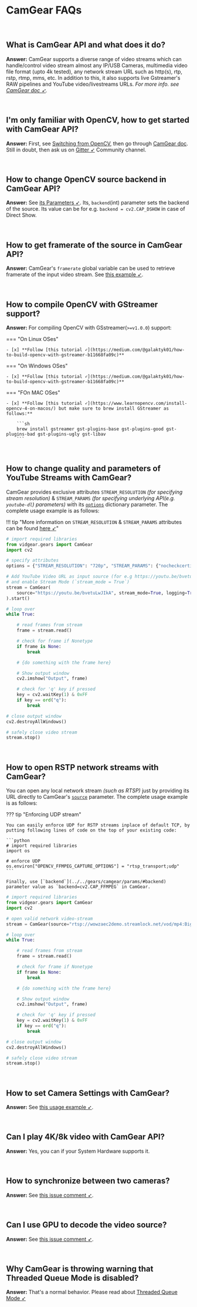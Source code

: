 <!--
===============================================
vidgear library source-code is deployed under the Apache 2.0 License:

Copyright (c) 2019-2020 Abhishek Thakur(@abhiTronix) <abhi.una12@gmail.com>

Licensed under the Apache License, Version 2.0 (the "License");
you may not use this file except in compliance with the License.
You may obtain a copy of the License at

   http://www.apache.org/licenses/LICENSE-2.0

Unless required by applicable law or agreed to in writing, software
distributed under the License is distributed on an "AS IS" BASIS,
WITHOUT WARRANTIES OR CONDITIONS OF ANY KIND, either express or implied.
See the License for the specific language governing permissions and
limitations under the License.
===============================================
-->

# CamGear FAQs

&nbsp;

## What is CamGear API and what does it do?

**Answer:** CamGear supports a diverse range of video streams which can handle/control video stream almost any IP/USB Cameras, multimedia video file format (upto 4k tested), any network stream URL such as http(s), rtp, rstp, rtmp, mms, etc. In addition to this, it also supports live Gstreamer's RAW pipelines and YouTube video/livestreams URLs. _For more info. see [CamGear doc ➶](../../gears/camgear/overview/)._

&nbsp;

## I'm only familiar with OpenCV, how to get started with CamGear API?

**Answer:** First, see [Switching from OpenCV](../../switch_from_cv/#switching-videocapture-apis), then go through [CamGear doc](../../gears/camgear/overview/). Still in doubt, then ask us on [Gitter ➶](https://gitter.im/vidgear/community) Community channel.

&nbsp;


## How to change OpenCV source backend in CamGear API?

**Answer:** See [its Parameters ➶](../../gears/camgear/params/). Its, `backend`(int) parameter sets the backend of the source. Its value can be for e.g. `backend = cv2.CAP_DSHOW` in case of Direct Show.

&nbsp;

## How to get framerate of the source in CamGear API?

**Answer:** CamGear's `framerate` global variable can be used to retrieve framerate of the input video stream.  See [this example ➶](../../gears/writegear/compression/usage/#using-compression-mode-with-controlled-framerate).

&nbsp;

## How to compile OpenCV with GStreamer support?

**Answer:** For compiling OpenCV with GSstreamer(`>=v1.0.0`) support:

=== "On Linux OSes"

    - [x] **Follow [this tutorial ➶](https://medium.com/@galaktyk01/how-to-build-opencv-with-gstreamer-b11668fa09c)**

=== "On Windows OSes"

    - [x] **Follow [this tutorial ➶](https://medium.com/@galaktyk01/how-to-build-opencv-with-gstreamer-b11668fa09c)**

=== "FOn MAC OSes"
    
    - [x] **Follow [this tutorial ➶](https://www.learnopencv.com/install-opencv-4-on-macos/) but make sure to brew install GStreamer as follows:**

        ```sh
        brew install gstreamer gst-plugins-base gst-plugins-good gst-plugins-bad gst-plugins-ugly gst-libav
        ```

&nbsp;


## How to change quality and parameters of YouTube Streams with CamGear?

CamGear provides exclusive attributes `STREAM_RESOLUTION` _(for specifying stream resolution)_ & `STREAM_PARAMS` _(for specifying underlying API(e.g. `youtube-dl`) parameters)_ with its [`options`](../../gears/camgear/params/#options) dictionary parameter. The complete usage example is as follows: 

!!! tip "More information on `STREAM_RESOLUTION` & `STREAM_PARAMS` attributes can be found [here ➶](../../gears/camgear/advanced/source_params/#exclusive-camgear-parameters)"

```python
# import required libraries
from vidgear.gears import CamGear
import cv2

# specify attributes
options = {"STREAM_RESOLUTION": "720p", "STREAM_PARAMS": {"nocheckcertificate": True}}

# Add YouTube Video URL as input source (for e.g https://youtu.be/bvetuLwJIkA)
# and enable Stream Mode (`stream_mode = True`)
stream = CamGear(
    source="https://youtu.be/bvetuLwJIkA", stream_mode=True, logging=True, **options
).start()

# loop over
while True:

    # read frames from stream
    frame = stream.read()

    # check for frame if Nonetype
    if frame is None:
        break

    # {do something with the frame here}

    # Show output window
    cv2.imshow("Output", frame)

    # check for 'q' key if pressed
    key = cv2.waitKey(1) & 0xFF
    if key == ord("q"):
        break

# close output window
cv2.destroyAllWindows()

# safely close video stream
stream.stop()
```


&nbsp;


## How to open RSTP network streams with CamGear?

You can open any local network stream _(such as RTSP)_ just by providing its URL directly to CamGear's [`source`](../../gears/camgear/params/#source) parameter. The complete usage example is as follows: 

??? tip "Enforcing UDP stream"
    
    You can easily enforce UDP for RSTP streams inplace of default TCP, by putting following lines of code on the top of your existing code:

    ```python
    # import required libraries
    import os

    # enforce UDP
    os.environ["OPENCV_FFMPEG_CAPTURE_OPTIONS"] = "rtsp_transport;udp"
    ```

    Finally, use [`backend`](../../gears/camgear/params/#backend) parameter value as `backend=cv2.CAP_FFMPEG` in CamGear.


```python
# import required libraries
from vidgear.gears import CamGear
import cv2

# open valid network video-stream
stream = CamGear(source="rtsp://wowzaec2demo.streamlock.net/vod/mp4:BigBuckBunny_115k.mov").start()

# loop over
while True:

    # read frames from stream
    frame = stream.read()

    # check for frame if Nonetype
    if frame is None:
        break

    # {do something with the frame here}

    # Show output window
    cv2.imshow("Output", frame)

    # check for 'q' key if pressed
    key = cv2.waitKey(1) & 0xFF
    if key == ord("q"):
        break

# close output window
cv2.destroyAllWindows()

# safely close video stream
stream.stop()
```

&nbsp;

## How to set Camera Settings with CamGear?

**Answer:** See [this usage example ➶](../../gears/camgear/usage/#using-camgear-with-variable-camera-properties).

&nbsp;

## Can I play 4K/8k video with CamGear API?

**Answer:** Yes, you can if your System Hardware supports it.

&nbsp;

## How to synchronize between two cameras?

**Answer:** See [this issue comment ➶](https://github.com/abhiTronix/vidgear/issues/1#issuecomment-473943037).

&nbsp;

## Can I use GPU to decode the video source?

**Answer:** See [this issue comment ➶](https://github.com/abhiTronix/vidgear/issues/69#issuecomment-551112764).

&nbsp;

## Why CamGear is throwing warning that Threaded Queue Mode is disabled?

**Answer:** That's a normal behavior. Please read about [Threaded Queue Mode ➶](../../bonus/TQM/)

&nbsp;